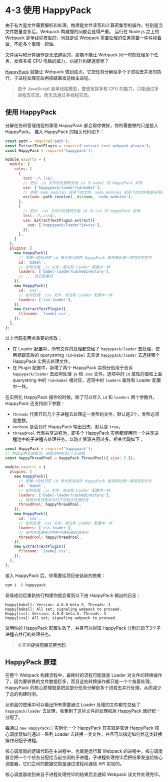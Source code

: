 # 4-3 使用 HappyPack

由于有大量文件需要解析和处理，构建是文件读写和计算密集型的操作，特别是当文件数量变多后，Webpack 构建慢的问题会显得严重。 运行在 Node.js 之上的 Webpack 是单线程模型的，也就是说 Webpack 需要处理的任务需要一件件挨着做，不能多个事情一起做。

文件读写和计算操作是无法避免的，那能不能让 Webpack 同一时刻处理多个任务，发挥多核 CPU 电脑的威力，以提升构建速度呢？

[HappyPack](https://github.com/amireh/happypack) 就能让 Webpack 做到这点，它把任务分解给多个子进程去并发的执行，子进程处理完后再把结果发送给主进程。

> 由于 JavaScript 是单线程模型，要想发挥多核 CPU 的能力，只能通过多进程去实现，而无法通过多线程实现。

## 使用 HappyPack

分解任务和管理线程的事情 HappyPack 都会帮你做好，你所需要做的只是接入 HappyPack。 接入 HappyPack 的相关代码如下：

```js
const path = require('path');
const ExtractTextPlugin = require('extract-text-webpack-plugin');
const HappyPack = require('happypack');

module.exports = {
  module: {
    rules: [
      {
        test: /\.js$/,
        // 把对 .js 文件的处理转交给 id 为 babel 的 HappyPack 实例
        use: ['happypack/loader?id=babel'],
        // 排除 node_modules 目录下的文件，node_modules 目录下的文件都是采用的 ES5 语法，没必要再通过 Babel 去转换
        exclude: path.resolve(__dirname, 'node_modules'),
      },
      {
        // 把对 .css 文件的处理转交给 id 为 css 的 HappyPack 实例
        test: /\.css$/,
        use: ExtractTextPlugin.extract({
          use: ['happypack/loader?id=css'],
        }),
      },
    ]
  },
  plugins: [
    new HappyPack({
      // 用唯一的标识符 id 来代表当前的 HappyPack 是用来处理一类特定的文件
      id: 'babel',
      // 如何处理 .js 文件，用法和 Loader 配置中一样
      loaders: ['babel-loader?cacheDirectory'],
      // ... 其它配置项
    }),
    new HappyPack({
      id: 'css',
      // 如何处理 .css 文件，用法和 Loader 配置中一样
      loaders: ['css-loader'],
    }),
    new ExtractTextPlugin({
      filename: `[name].css`,
    }),
  ],
};
```

以上代码有两点重要的修改：

- 在 Loader 配置中，所有文件的处理都交给了 `happypack/loader` 去处理，使用紧跟其后的 querystring `?id=babel` 去告诉 `happypack/loader` 去选择哪个 HappyPack 实例去处理文件。
- 在 Plugin 配置中，新增了两个 HappyPack 实例分别用于告诉 `happypack/loader` 去如何处理 .js 和 .css 文件。选项中的 `id` 属性的值和上面 querystring 中的 `?id=babel` 相对应，选项中的 `loaders` 属性和 Loader 配置中一样。

在实例化 HappyPack 插件的时候，除了可以传入 `id` 和 `loaders` 两个参数外，HappyPack 还支持如下参数：

- `threads` 代表开启几个子进程去处理这一类型的文件，默认是3个，类型必须是整数。
- `verbose` 是否允许 HappyPack 输出日志，默认是 `true`。
- `threadPool` 代表共享进程池，即多个 HappyPack 实例都使用同一个共享进程池中的子进程去处理任务，以防止资源占用过多，相关代码如下：

```js
const HappyPack = require('happypack');
// 构造出共享进程池，进程池中包含5个子进程
const happyThreadPool = HappyPack.ThreadPool({ size: 5 });

module.exports = {
  plugins: [
    new HappyPack({
      // 用唯一的标识符 id 来代表当前的 HappyPack 是用来处理一类特定的文件
      id: 'babel',
      // 如何处理 .js 文件，用法和 Loader 配置中一样
      loaders: ['babel-loader?cacheDirectory'],
      // 使用共享进程池中的子进程去处理任务
      threadPool: happyThreadPool,
    }),
    new HappyPack({
      id: 'css',
      // 如何处理 .css 文件，用法和 Loader 配置中一样
      loaders: ['css-loader'],
      // 使用共享进程池中的子进程去处理任务
      threadPool: happyThreadPool,
    }),
    new ExtractTextPlugin({
      filename: `[name].css`,
    }),
  ],
};
```

接入 HappyPack 后，你需要给项目安装新的依赖：

```bash
npm i -D happypack
```

安装成功后重新执行构建你就会看到以下由 HappyPack 输出的日志：

```
Happy[babel]: Version: 4.0.0-beta.5. Threads: 3
Happy[babel]: All set; signaling webpack to proceed.
Happy[css]: Version: 4.0.0-beta.5. Threads: 3
Happy[css]: All set; signaling webpack to proceed.
```

说明你的 HappyPack 配置生效了，并且可以得知 HappyPack 分别启动了3个子进程去并行的处理任务。

> 本实例[提供项目完整代码](http://webpack.wuhaolin.cn/4-3%E4%BD%BF%E7%94%A8HappyPack.zip)

## HappyPack 原理

在整个 Webpack 构建流程中，最耗时的流程可能就是 Loader 对文件的转换操作了，因为要转换的文件数据巨多，而且这些转换操作都只能一个个挨着处理。 HappyPack 的核心原理就是把这部分任务分解到多个进程去并行处理，从而减少了总的构建时间。

从前面的使用中可以看出所有需要通过 Loader 处理的文件都先交给了 `happypack/loader` 去处理，收集到了这些文件的处理权后 HappyPack 就好统一分配了。

每通过 `new HappyPack()` 实例化一个 HappyPack 其实就是告诉 HappyPack 核心调度器如何通过一系列 Loader 去转换一类文件，并且可以指定如何给这类转换操作分配子进程。

核心调度器的逻辑代码在主进程中，也就是运行着 Webpack 的进程中，核心调度器会把一个个任务分配给当前空闲的子进程，子进程处理完毕后把结果发送给核心调度器，它们之间的数据交换是通过进程间通信 API 实现的。

核心调度器收到来自子进程处理完毕的结果后会通知 Webpack 该文件处理完毕。

